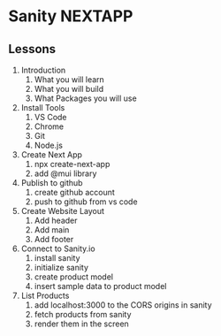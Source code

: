 # Sanity NEXTAPP

## Lessons

1. Introduction
   1. What you will learn
   2. What you will build
   3. What Packages you will use
2. Install Tools
   1. VS Code
   2. Chrome
   3. Git
   4. Node.js
3. Create Next App
   1. npx create-next-app
   2. add @mui library
4. Publish to github
   1. create github account
   2. push to github from vs code
5. Create Website Layout
   1. Add header
   2. Add main
   3. Add footer
6. Connect to Sanity.io
   1. install sanity
   2. initialize sanity
   3. create product model
   4. insert sample data to product model
7. List Products
   1. add localhost:3000 to the CORS origins in sanity
   2. fetch products from sanity
   3. render them in the screen

